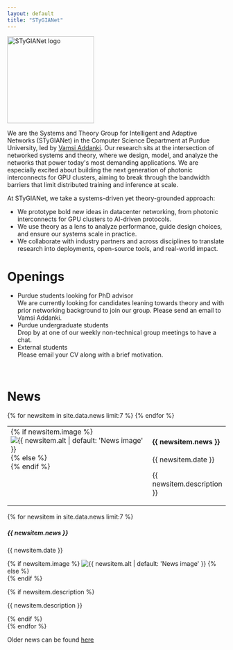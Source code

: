 ```yaml
---
layout: default
title: "STyGIANet"
---
```



<div class="text-center my-4">
  <a class="navbar-brand d-block" href="#">
     <img id="styglogo" alt="STyGIANet logo" height="200" class="d-inline-block align-text-top mb-3">
  </a>
</div>


We are the Systems and Theory Group for Intelligent and Adaptive Networks (STyGIANet) in the Computer Science Department at Purdue University, led by [Vamsi Addanki](/people/vamsi.html). Our research sits at the intersection of networked systems and theory, where we design, model, and analyze the networks that power today's most demanding applications. We are especially excited about building the next generation of photonic interconnects for GPU clusters, aiming to break through the bandwidth barriers that limit distributed training and inference at scale.  

At STyGIANet, we take a systems-driven yet theory-grounded approach:
- We prototype bold new ideas in datacenter networking, from photonic interconnects for GPU clusters to AI-driven protocols.
- We use theory as a lens to analyze performance, guide design choices, and ensure our systems scale in practice.
- We collaborate with industry partners and across disciplines to translate research into deployments, open-source tools, and real-world impact.

# Openings
<p class="mb-3"></p>

<ul class="list-group">

  <li class="list-group-item list-group-item-secondary d-flex flex-column flex-md-row align-items-start align-items-md-center">
    <span class="badge bg-primary rounded-pill mb-2 mb-md-0 me-md-3">
      Purdue students looking for PhD advisor
    </span>
    <div>
      We are currently looking for candidates leaning towards theory and with prior networking background 
      to join our group. Please send an email to Vamsi Addanki.
    </div>
  </li>

  <li class="list-group-item list-group-item-success d-flex flex-column flex-md-row align-items-start align-items-md-center">
    <span class="badge bg-primary rounded-pill mb-2 mb-md-0 me-md-3">
      Purdue undergraduate students
    </span>
    <div>
      Drop by at one of our weekly non-technical group meetings to have a chat.
    </div>
  </li>

  <li class="list-group-item list-group-item-info d-flex flex-column flex-md-row align-items-start align-items-md-center">
    <span class="badge bg-primary rounded-pill mb-2 mb-md-0 me-md-3">
      External students
    </span>
    <div>
      Please email your CV along with a brief motivation.
    </div>
  </li>

</ul>
<br>


# News
<p class="mb-3"></p>

<!-- Desktop / tablet: table view -->
<div class="table-responsive rounded-5 overflow-hidden d-none d-md-block">
  <table class="table table-news table-bordered mb-0">
    <tbody>
      {% for newsitem in site.data.news limit:7 %}
      <tr>
        <!-- media column -->
        <td style="width: 480px; vertical-align: top;">
          <div class="ratio ratio-16x9 rounded-3 overflow-hidden">
            {% if newsitem.image %}
              <img id="{{ newsitem.image }}"
                   alt="{{ newsitem.alt | default: 'News image' }}"
                   class="w-100 h-100"
                   style="object-fit: contain; object-position: top;">
            {% else %}
              <div class="d-flex w-100 h-100 align-items-center justify-content-center bg-body-secondary">
                <i class="bi bi-{{ newsitem.icon | default: 'journal-bookmark' }} fs-1"></i>
              </div>
            {% endif %}
          </div>
        </td>
        <!-- text column -->
        <td class="align-top">
          <h4><strong>{{ newsitem.news }}</strong></h4>
          <div>
            <span class="badge bg-secondary rounded-pill">
              {{ newsitem.date }}
            </span>
          </div>
          <p class="mb-3"></p>
          <p>{{ newsitem.description }}</p>
        </td>
      </tr>
      {% endfor %}
    </tbody>
  </table>
</div>

<!-- Phone: stacked (date, icon, text) -->
<div class="d-md-none">
  <div class="vstack gap-4">
    {% for newsitem in site.data.news limit:7 %}
    <div class="p-3 rounded-4 border bg-body-tertiary">
      <!-- title -->
      <h5><strong>{{ newsitem.news }}</strong></h5>
      <p class="mb-3"></p>
      <!-- date -->
      <div class="mb-2">
        <span class="badge bg-secondary rounded-pill">{{ newsitem.date }}</span>
      </div>
      <p class="mb-3"></p>
      <!-- icon / image -->
      <div class="ratio ratio-16x9 rounded-3 overflow-hidden mb-3">
        {% if newsitem.image %}
          <img id="{{ newsitem.image }}"
               alt="{{ newsitem.alt | default: 'News image' }}"
               class="w-100 h-100"
               style="object-fit: contain;">
        {% else %}
          <div class="d-flex w-100 h-100 align-items-center justify-content-center bg-body-secondary">
            <i class="bi bi-{{ newsitem.icon | default: 'journal-bookmark' }} fs-1"></i>
          </div>
        {% endif %}
      </div>
      <p class="mb-3"></p>
      <!-- description -->
      {% if newsitem.description %}
      <p class="mb-0">{{ newsitem.description }}</p>
      {% endif %}
    </div>
    {% endfor %}
  </div>
</div>


Older news can be found [here](/news-all)

